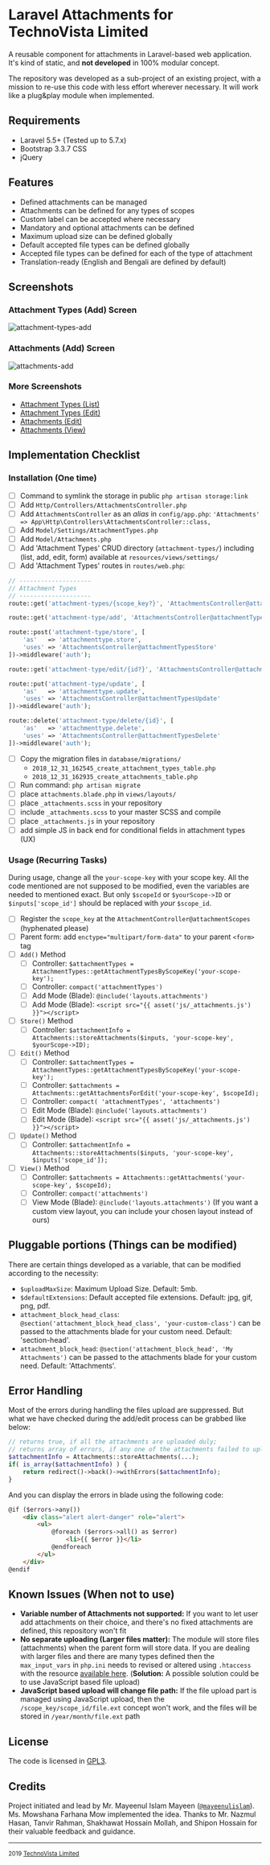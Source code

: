# Laravel Attachments for TechnoVista Limited

A reusable component for attachments in Laravel-based web application. It's kind of static, and **not developed** in 100% modular concept.

The repository was developed as a sub-project of an existing project, with a mission to re-use this code with less effort wherever necessary. It will work like a plug&play module when implemented.

## Requirements
- Laravel 5.5+ (Tested up to 5.7.x)
- Bootstrap 3.3.7 CSS
- jQuery

## Features
- Defined attachments can be managed
- Attachments can be defined for any types of scopes
- Custom label can be accepted where necessary
- Mandatory and optional attachments can be defined
- Maximum upload size can be defined globally
- Default accepted file types can be defined globally
- Accepted file types can be defined for each of the type of attachment
- Translation-ready (English and Bengali are defined by default)

## Screenshots
### Attachment Types (Add) Screen
![attachment-types-add](https://user-images.githubusercontent.com/4551598/51890676-daa11f80-23c6-11e9-8ab7-a58f04d56b12.png)

### Attachments (Add) Screen
![attachments-add](https://user-images.githubusercontent.com/4551598/51890527-826a1d80-23c6-11e9-8a64-8b2f411a2a4e.png)

### More Screenshots
- [Attachment Types (List)](https://user-images.githubusercontent.com/4551598/51890746-15a35300-23c7-11e9-9ea2-cf3174ce45c4.png)
- [Attachment Types (Edit)](https://user-images.githubusercontent.com/4551598/51890807-47b4b500-23c7-11e9-8d75-11d2892423c2.png)
- [Attachments (Edit)](https://user-images.githubusercontent.com/4551598/51890831-5ac78500-23c7-11e9-9e53-4d2955cb9f3b.png)
- [Attachments (View)](https://user-images.githubusercontent.com/4551598/51890843-6915a100-23c7-11e9-890a-f1fb1bef6390.png)

## Implementation Checklist

### Installation (One time)
- [ ] Command to symlink the storage in public `php artisan storage:link`
- [ ] Add `Http/Controllers/AttachmentsController.php`
- [ ] Add `AttachmentsController` as an _alias_ in `config/app.php`: `'Attachments' => App\Http\Controllers\AttachmentsController::class,`
- [ ] Add `Model/Settings/AttachmentTypes.php`
- [ ] Add `Model/Attachments.php`
- [ ] Add 'Attachment Types' CRUD directory (`attachment-types/`) including (list, add, edit, form) available at `resources/views/settings/`
- [ ] Add 'Attachment Types' routes in `routes/web.php`:

```php
// --------------------
// Attachment Types
// --------------------
route::get('attachment-types/{scope_key?}', 'AttachmentsController@attachmentTypesIndex')->middleware('auth');

route::get('attachment-type/add', 'AttachmentsController@attachmentTypesAdd')->middleware('auth');

route::post('attachment-type/store', [
    'as'   => 'attachmenttype.store',
    'uses' => 'AttachmentsController@attachmentTypesStore'
])->middleware('auth');

route::get('attachment-type/edit/{id?}', 'AttachmentsController@attachmentTypesEdit')->middleware('auth');

route::put('attachment-type/update', [
    'as'   => 'attachmenttype.update',
    'uses' => 'AttachmentsController@attachmentTypesUpdate'
])->middleware('auth');

route::delete('attachment-type/delete/{id}', [
    'as'   => 'attachmenttype.delete',
    'uses' => 'AttachmentsController@attachmentTypesDelete'
])->middleware('auth');
```

- [ ] Copy the migration files in `database/migrations/`
	- `2018_12_31_162545_create_attachment_types_table.php`
	- `2018_12_31_162935_create_attachments_table.php`
- [ ] Run command: `php artisan migrate`
- [ ] place `attachments.blade.php` in `views/layouts/`
- [ ] place `_attachments.scss` in your repository
- [ ] include `_attachments.scss` to your master SCSS and compile
- [ ] place `_attachments.js` in your repository
- [ ] add simple JS in back end for conditional fields in attachment types (UX)

### Usage (Recurring Tasks)

During usage, change all the `your-scope-key` with your scope key. All the code mentioned are not supposed to be modified, even the variables are needed to mentioned exact. But only `$scopeId` or `$yourScope->ID` or `$inputs['scope_id']` should be replaced with _your_ `$scope_id`.

- [ ] Register the `scope_key` at the `AttachmentController@attachmentScopes` (hyphenated please)
- [ ] Parent form: add `enctype="multipart/form-data"` to your parent `<form>` tag
- [ ] `Add()` Method
    - [ ] Controller: `$attachmentTypes = AttachmentTypes::getAttachmentTypesByScopeKey('your-scope-key');`
    - [ ] Controller: `compact('attachmentTypes')`
    - [ ] Add Mode (Blade): `@include('layouts.attachments')`
    - [ ] Add Mode (Blade): `<script src="{{ asset('js/_attachments.js') }}"></script>`
- [ ] `Store()` Method
    - [ ] Controller: `$attachmentInfo = Attachments::storeAttachments($inputs, 'your-scope-key', $yourScope->ID);`
- [ ] `Edit()` Method
    - [ ] Controller: `$attachmentTypes = AttachmentTypes::getAttachmentTypesByScopeKey('your-scope-key');`
    - [ ] Controller: `$attachments = Attachments::getAttachmentsForEdit('your-scope-key', $scopeId);`
    - [ ] Controller: `compact( 'attachmentTypes', 'attachments')`
    - [ ] Edit Mode (Blade): `@include('layouts.attachments')`
    - [ ] Edit Mode (Blade): `<script src="{{ asset('js/_attachments.js') }}"></script>`
- [ ] `Update()` Method
    - [ ] Controller: `$attachmentInfo = Attachments::storeAttachments($inputs, 'your-scope-key', $inputs['scope_id']);`
- [ ] `View()` Method
    - [ ] Controller: `$attachments = Attachments::getAttachments('your-scope-key', $scopeId);`
    - [ ] Controller: `compact('attachments')`
    - [ ] View Mode (Blade): `@include('layouts.attachments')` (If you want a custom view layout, you can include your chosen layout instead of ours)

## Pluggable portions (Things can be modified)
There are certain things developed as a variable, that can be modified according to the necessity:
- `$uploadMaxSize`: Maximum Upload Size. Default: 5mb.
- `$defaultExtensions`: Default accepted file extensions. Default: jpg, gif, png, pdf.
- `attachment_block_head_class`: `@section('attachment_block_head_class', 'your-custom-class')` can be passed to the attachments blade for your custom need. Default: 'section-head'.
- `attachment_block_head`: `@section('attachment_block_head', 'My Attachments')` can be passed to the attachments blade for your custom need. Default: 'Attachments'.

## Error Handling
Most of the errors during handling the files upload are suppressed. But what we have checked during the add/edit process can be grabbed like below:

```php
// returns true, if all the attachments are uploaded duly;
// returns array of errors, if any one of the attachments failed to upload.
$attachmentInfo = Attachments::storeAttachments(...);
if( is_array($attachmentInfo) ) {
    return redirect()->back()->withErrors($attachmentInfo);
}
```

And you can display the errors in blade using the following code:

```html
@if ($errors->any())
    <div class="alert alert-danger" role="alert">
        <ul>
            @foreach ($errors->all() as $error)
                <li>{{ $error }}</li>
            @endforeach
        </ul>
    </div>
@endif
```

## Known Issues (When not to use)
- **Variable number of Attachments not supported:** If you want to let user add attachments on their choice, and there's no fixed attachments are defined, this repository won't fit
- **No separate uploading (Larger files matter):** The module will store files (attachments) when the parent form will store data. If you are dealing with larger files and there are many types defined then the `max_input_vars` in `php.ini` needs to revised or altered using `.htaccess` with the resource [available here](https://stackoverflow.com/a/2364875/1743124). (**Solution:** A possible solution could be to use JavaScript based file upload)
- **JavaScript based upload will change file path:** If the file upload part is managed using JavaScript upload, then the `/scope_key/scope_id/file.ext` concept won't work, and the files will be stored in `/year/month/file.ext` path

## License
The code is licensed in [GPL3](https://opensource.org/licenses/GPL-3.0).

## Credits
Project initiated and lead by Mr. Mayeenul Islam Mayeen ([`@mayeenulislam`](https://twitter.com/mayeenulislam)). Ms. Mowshana Farhana Mow implemented the idea. Thanks to Mr. Nazmul Hasan, Tanvir Rahman, Shakhawat Hossain Mollah, and Shipon Hossain for their valuable feedback and guidance.

----
<sup>2019 [TechnoVista Limited](http://technovista.com.bd/)</sup>
